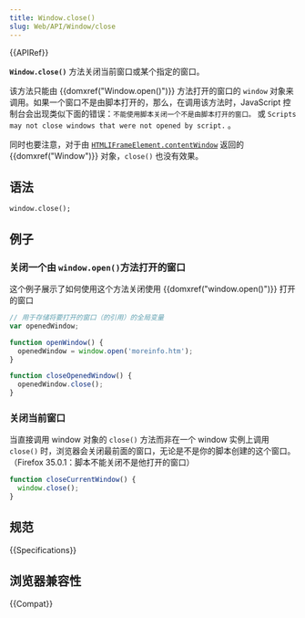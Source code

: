 ```yaml
---
title: Window.close()
slug: Web/API/Window/close
---
```


{{APIRef}}

**`Window.close()`** 方法关闭当前窗口或某个指定的窗口。

该方法只能由 {{domxref("Window.open()")}} 方法打开的窗口的 `window` 对象来调用。如果一个窗口不是由脚本打开的，那么，在调用该方法时，JavaScript 控制台会出现类似下面的错误：`不能使用脚本关闭一个不是由脚本打开的窗口。` 或 `Scripts may not close windows that were not opened by script.` 。

同时也要注意，对于由 [`HTMLIFrameElement.contentWindow`](/zh-CN/docs/Web/API/HTMLIFrameElement/contentWindow) 返回的 {{domxref("Window")}} 对象，`close()` 也没有效果。

## 语法

```plain
window.close();
```

## 例子

### 关闭一个由 `window.open()`方法打开的窗口

这个例子展示了如何使用这个方法关闭使用 {{domxref("window.open()")}} 打开的窗口

```js
// 用于存储将要打开的窗口（的引用）的全局变量
var openedWindow;

function openWindow() {
  openedWindow = window.open('moreinfo.htm');
}

function closeOpenedWindow() {
  openedWindow.close();
}
```

### 关闭当前窗口

当直接调用 window 对象的 `close()` 方法而非在一个 window 实例上调用 `close()` 时，浏览器会关闭最前面的窗口，无论是不是你的脚本创建的这个窗口。（Firefox 35.0.1：脚本不能关闭不是他打开的窗口）

```js
function closeCurrentWindow() {
  window.close();
}
```

## 规范

{{Specifications}}

## 浏览器兼容性

{{Compat}}
